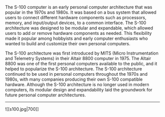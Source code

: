 The S-100 computer is an early personal computer architecture that was popular in the 1970s and 1980s. It was based on a bus system that allowed users to connect different hardware components such as processors, memory, and input/output devices, to a common interface. The S-100 architecture was designed to be modular and expandable, which allowed users to add or remove hardware components as needed. This flexibility made it popular among hobbyists and early computer enthusiasts who wanted to build and customize their own personal computers.

The S-100 architecture was first introduced by MITS (Micro Instrumentation and Telemetry Systems) in their Altair 8800 computer in 1975. The Altair 8800 was one of the first personal computers available to the public, and it helped to popularize the S-100 architecture. The S-100 architecture continued to be used in personal computers throughout the 1970s and 1980s, with many companies producing their own S-100 compatible hardware. Although the S-100 architecture is no longer used in modern computers, its modular design and expandability laid the groundwork for future personal computer architectures.

---
![[s100.jpg|700]]